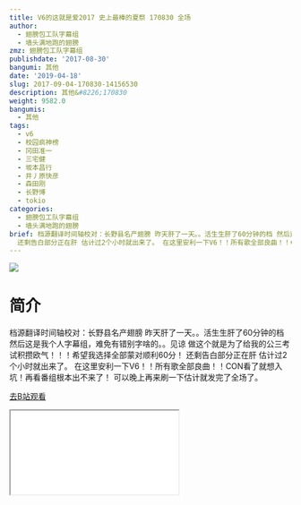 ```yaml
---
title: V6的这就是爱2017 史上最棒的夏祭 170830 全场
author:
  - 翅膀包工队字幕组
  - 墙头满地跑的翅膀
zmz: 翅膀包工队字幕组
publishdate: '2017-08-30'
bangumi: 其他
date: '2019-04-18'
slug: 2017-09-04-170830-14156530
description: 其他&#8226;170830
weight: 9582.0
bangumis:
  - 其他
tags:
  - v6
  - 校园疯神榜
  - 冈田准一
  - 三宅健
  - 坂本昌行
  - 井丿原快彦
  - 森田刚
  - 长野博
  - tokio
categories:
  - 翅膀包工队字幕组
  - 墙头满地跑的翅膀
brief: 档源翻译时间轴校对：长野县名产翅膀 昨天肝了一天。。活生生肝了60分钟的档 然后这是我个人字幕组，难免有错别字啥的。。见谅 做这个就是为了给我的公三考试积攒欧气！！！希望我选择全部蒙对顺利60分！
  还剩告白部分正在肝 估计过2个小时就出来了。 在这里安利一下V6！！所有歌全部良曲！！CON看了就想入坑！再看番组根本出不来了！ 可以晚上再来刷一下估计就发完了全场了。
---
```

![](https://i.imgur.com/BSYXA94.jpg)
# 简介  
档源翻译时间轴校对：长野县名产翅膀
昨天肝了一天。。活生生肝了60分钟的档
然后这是我个人字幕组，难免有错别字啥的。。见谅
做这个就是为了给我的公三考试积攒欧气！！！希望我选择全部蒙对顺利60分！
还剩告白部分正在肝 估计过2个小时就出来了。
在这里安利一下V6！！所有歌全部良曲！！CON看了就想入坑！再看番组根本出不来了！
可以晚上再来刷一下估计就发完了全场了。  

[去B站观看](https://www.bilibili.com/video/av14156530/)
<div class ="resp-container"><iframe class="testiframe" src="//player.bilibili.com/player.html?aid=14156530"", scrolling="no", allowfullscreen="true" > </iframe></div> 
